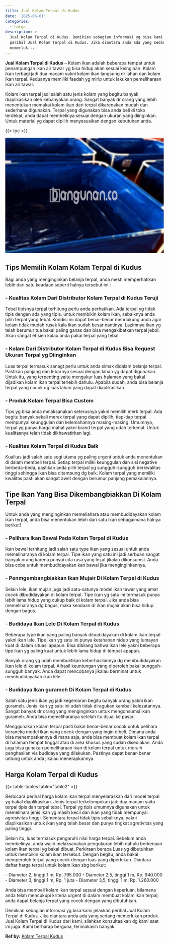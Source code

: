 ```yaml
---
title: Jual Kolam Terpal di Kudus
date: '2025-06-01'
categories:
  - harga
description: >-
  Jual Kolam Terpal di Kudus. Demikian sebagian informasi yg bisa kami jelaskan
  perihal Jual Kolam Terpal di Kudus. Jika diantara anda ada yang sedang
  memerluk...
---
```


**Jual Kolam Terpal di Kudus** – Kolam ikan adalah beberapa tempat untuk penampungan ikan air tawar yg bisa hidup akan sesuai keinginan. Kolam ikan terbagi jadi dua macam yakni kolam ikan langsung dr lahan dan kolam ikan terpal. Keduanya memiliki faedah yg mirip untuk lakukan pemeliharaan ikan air tawar.

Kolam ikan terpal jadi salah satu jenis kolam yang begitu banyak diaplikasikan oleh kebanyakan orang. Sangat banyak dr orang yang lebih menentukan memakai kolam ikan dari terpal dikarenakan mudah dan sederhana digunakan. Terpal yang digunakan bisa anda beli di toko terdekat, anda dapat membelinya sesuai dengan ukuran yang diinginkan. Untuk material yg dapat dipilih menyesuaikan dengan kebutuhan anda.

{{< toc >}}

![Jual Kolam Terpal di Kudus](/images/jual-kolam-terpal-04.png)

## Tips Memilih Kolam Kolam Terpal di Kudus

Bagi anda yang menginginkan belanja terpal, anda mesti memperhatikan lebih dari satu keadaan seperti halnya tersebut ini :

### \- Kualitas Kolam Dari Distributor Kolam Terpal di Kudus Teruji

Tebal tipisnya terpal terhitung perlu anda perhatikan. Ada terpal yg tidak tipis dengan ada yang tipis. untuk membikin kolam ikan, sebaiknya anda pilih terpal yang tebal. Kondisi ini dapat benar-benar mendukung anda agar kolam tidak mudah rusak kala ikan sudah besar nantinya. Lazimnya ikan yg telah berumur tua bakal paling ganas dan bisa mengakibatkan terpal jebol. Akan sangat efisien kalau anda pakai terpal yang tebal.

### \- Kolam Dari Distributor Kolam Terpal di Kudus Bisa Request Ukuran Terpal yg Diinginkan

Luas terpal termasuk sanagt perlu untuk anda simak didalam belanja terpal. Pastikan panjang dan lebarnya sesuai dengan lahan yg dapat digunakan. Untuk itu, yang terpenting yaitu mengukur luas halaman yang bakal dijadikan kolam ikan terpal terlebih dahulu. Apabila sudah, anda bisa belanja terpal yang cocok dg luas lahan yang dapat diaplikasikan.

### \- Produk Kolam Terpal Bisa Custom

Tips yg bisa anda melaksanakan seterusnya yakni memilih merk terpal. Ada begitu banyak sekali merek terpal yang dapat dipilih, tiap-tiap terpal mempunyai keunggulan dan kelemahannya masing-masing. Umumnya, terpal yg punya harga mahal yakni brand terpal yang udah terkenal. Untuk kualitasnya telah tidak dikhawatirkan lagi.

### \- Kualitas Kolam Terpal di Kudus Baik

Kualitas jadi salah satu segi utama yg paling urgent untuk anda menentukan di dalam membeli terpal. Setiap terpal miliki keunggulan dan sisi negative berbeda-beda, pastikan anda pilih terpal yg sungguh-sungguh berkwalitas tinggi sehingga ikan bisa ditampung dg baik. Kolam terpal yang memiliki kwalitas pasti akan sangat awet dengan berumur panjang pemakaiannya.

## Tipe Ikan Yang Bisa Dikembangbiakkan Di Kolam Terpal

Untuk anda yang menginginkan memeliahara atau membudidayakan kolam ikan terpal, anda bisa menentukan lebih dari satu ikan sebagaimana halnya berikut!

### \- Pelihara Ikan Bawal Pada Kolam Terpal di Kudus

Ikan bawal terhitung jadi salah satu type ikan yang sesuai untuk anda memeliharanya di kolam terpal. Tipe ikan yang satu ini jadi serbuan sangat banyak orang karena punyai cita rasa yang lezat jikalau dikonsumsi. Anda bisa coba untuk membudidayakan kan bawal jika menginginkannya.

### \- Penmgembangbiakkan Ikan Mujair Di Kolam Terpal di Kudus

Selain lele, ikan mujair juga jadi satu-satunya model ikan tawar yang amat cocok dibudidayakan di kolam terpal. Tipe ikan yg satu ini termasuk punya lebih lama hidup yang cukup baik di kolam terpal. Jika anda bisa memeliharanya dg bagus, maka keadaan dr ikan mujair akan bisa hidup dengan bagus.

### \- Budidaya Ikan Lele Di Kolam Terpal di Kudus

Beberapa type ikan yang paling banyak dibudidayakan di kolam ikan terpal yakni ikan lele. Tipe ikan yg satu ini punya ketahanan hidup yang lumayan kuat di dalam situasi apapun. Bisa dibilang bahwa ikan lele yakni beberapa tipe ikan yg paling kuat untuk lebih lama hidup di tempat apapun.

Banyak orang yg udah membuktikan keberhasilannya dg membudidayakan ikan lele di kolam terpal. Alhasil keuntungan yang diperoleh bakal sungguh-sungguh banyak. Anda dapat mencobanya jikalau berminat untuk membudidayakan ikan lele.

### \- Budidaya Ikan gurameh Di Kolam Terpal di Kudus

Salah satu jenis ikan yg jadi kegemaran begitu banyak orang yakni ikan gurameh. Jenis ikan yg satu ini udah tidak diragukan kembali kelezatannya. Sangat banyak dr orang yang menginginkan untuk mengonsumsi ikan gurameh. Anda bisa memeliharanya setelah itu dijual ke pasar.

Menggunakan kolam terpal pasti bakal benar-benar cocok untuk pelihara beraneka model ikan yang cocok dengan yang ingin dibeli. Dimana anda bisa menempatkannya di mana saja, anda bisa membuat kolam ikan terpal di halaman tempat tinggal atau di area khusus yang sudah disediakan. Anda juga bisa gunakan pemeliharaan ikan di kolam terpal untuk meraih penghasilan via budidaya yang dilakukan. Pastinya dapat benar-benar untung untuk anda jikalau menerapkannya.

## Harga Kolam Terpal di Kudus

{{< table-tables table="table2" >}}

Berbicara perihal harga kolam ikan terpal menyelaraskan dari model terpal yg bakal diaplikasikan. Jenis terpal terkelompokan jadi dua macam yaitu terpal tipis dan terpal tebal. Terpal yg tipis umumnya digunakan untuk memelihara jenis ikan yg masih kecil dan ikan yang tidak mempunyai agresivitas tinggi. Sementara terpal tidak tipis sebaliknya, yakni diaplikasikan untuk ikan yang telah besar dan punya tingkat agretivitas yang paling tinggi.

Selain itu, luas termasuk pengaruhi nilai harga terpal. Sebelum anda membelinya, anda wajib melaksanakan pengukuran lebih dahulu berkenaan kolam ikan terpal yg bakal dibuat. Perkiraan berapa Luas yg dibutuhkan untuk membikin kolam ikan tersebut. Dengan begitu, anda bakal memperoleh terpal yang cocok dengan luas yang diperlukan. Diantara daftar harga terpal untuk kolam ikan sbg berikut:

\- Diameter 2, tinggi 1 m, Rp. 795.000 - Diameter 2,5, tinggi 1 m, Rp. 940.000 - Diameter 3, tinggi 1 m, Rp. 1 juta - Diameter 3,5, tinggi 1 m, Rp. 1.260.000

Anda bisa membeli kolam ikan terpal sesuai dengan keperluan. bilamana anda telah mencukupi kriteria urgent di dalam membuat kolam ikan terpal, anda dapat belanja terpal yang cocok dengan yang dibutuhkan.

Demikian sebagian informasi yg bisa kami jelaskan perihal Jual Kolam Terpal di Kudus. Jika diantara anda ada yang sedang memerlukan produk Jual Kolam Terpal di Kudus dari kami, silahkan konsultasikan dg kami saat ini juga. Kami berharap berguna, terimakasih banyak.

**Ref by:** [Kolam Terpal Kudus](https://id.wikipedia.org/wiki/Kolam)
